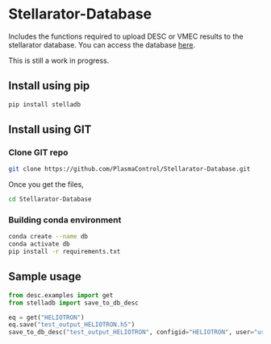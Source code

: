 # Stellarator-Database
Includes the functions required to upload DESC or VMEC results to the stellarator database. You can access the database [here](https://ye2698.mycpanel.princeton.edu/).

This is still a work in progress.

## Install using pip
```bash
pip install stelladb
```

## Install using GIT

### Clone GIT repo
```bash
git clone https://github.com/PlasmaControl/Stellarator-Database.git
```
Once you get the files,
```bash
cd Stellarator-Database
```

### Building conda environment
```bash
conda create --name db
conda activate db
pip install -r requirements.txt
```

## Sample usage
```python
from desc.examples import get
from stelladb import save_to_db_desc

eq = get("HELIOTRON")
eq.save("test_output_HELIOTRON.h5")
save_to_db_desc("test_output_HELIOTRON", configid="HELIOTRON", user="username")
```
